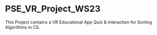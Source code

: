 # PSE_VR_Project_WS23
This Project contains a VR Educational App Quiz &amp; Interaction for Sorting Algorithms in CS.
